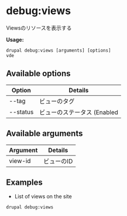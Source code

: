 # debug:views
Viewsのリソースを表示する

**Usage:**
```
drupal debug:views [arguments] [options]
vde
```

## Available options
Option | Details
-------|-------------
--tag | ビューのタグ
--status | ビューのステータス (Enabled|Disabled)

## Available arguments
Argument | Details
---------|-------------
view-id | ビューのID

## Examples
* List of views on the site
```
drupal debug:views
```
